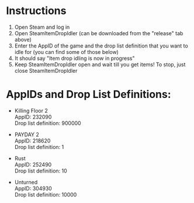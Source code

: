 # Instructions
1. Open Steam and log in
2. Open SteamItemDropIdler (can be downloaded from the "release" tab above)
3. Enter the AppID of the game and the drop list definition that you want to idle for (you can find some of those below)
4. It should say "Item drop idling is now in progress"
5. Keep SteamItemDropIdler open and wait till you get items! To stop, just close SteamItemDropIdler

# AppIDs and Drop List Definitions:
* Killing Floor 2<br>
AppID: 232090<br>
Drop list definition: 900000

* PAYDAY 2<br>
AppID: 218620<br>
Drop list definition: 1

* Rust<br>
AppID: 252490<br>
Drop list definition: 10

* Unturned<br>
AppID: 304930<br>
Drop list definition: 10000
